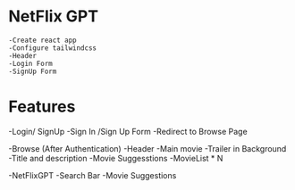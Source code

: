 # NetFlix GPT

    -Create react app
    -Configure tailwindcss
    -Header
    -Login Form
    -SignUp Form

# Features
-Login/ SignUp
    -Sign In /Sign Up Form
    -Redirect to Browse Page

-Browse (After Authentication) 
    -Header
    -Main movie
       -Trailer in Background
       -Title and description
       -Movie Suggesstions
            -MovieList * N 

-NetFlixGPT
    -Search Bar
    -Movie Suggestions